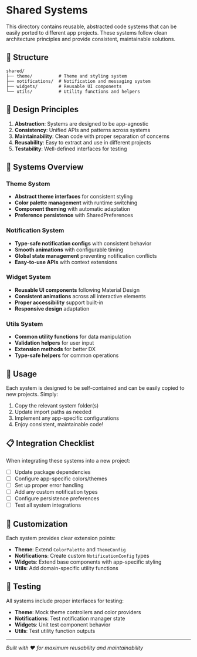 # Shared Systems

This directory contains reusable, abstracted code systems that can be easily ported to different app projects. These systems follow clean architecture principles and provide consistent, maintainable solutions.

## 📁 Structure

```
shared/
├── theme/          # Theme and styling system
├── notifications/  # Notification and messaging system
├── widgets/        # Reusable UI components
└── utils/          # Utility functions and helpers
```

## 🎯 Design Principles

1. **Abstraction**: Systems are designed to be app-agnostic
2. **Consistency**: Unified APIs and patterns across systems
3. **Maintainability**: Clean code with proper separation of concerns
4. **Reusability**: Easy to extract and use in different projects
5. **Testability**: Well-defined interfaces for testing

## 🚀 Systems Overview

### Theme System
- **Abstract theme interfaces** for consistent styling
- **Color palette management** with runtime switching
- **Component theming** with automatic adaptation
- **Preference persistence** with SharedPreferences

### Notification System
- **Type-safe notification configs** with consistent behavior
- **Smooth animations** with configurable timing
- **Global state management** preventing notification conflicts
- **Easy-to-use APIs** with context extensions

### Widget System
- **Reusable UI components** following Material Design
- **Consistent animations** across all interactive elements
- **Proper accessibility** support built-in
- **Responsive design** adaptation

### Utils System
- **Common utility functions** for data manipulation
- **Validation helpers** for user input
- **Extension methods** for better DX
- **Type-safe helpers** for common operations

## 🔧 Usage

Each system is designed to be self-contained and can be easily copied to new projects. Simply:

1. Copy the relevant system folder(s)
2. Update import paths as needed
3. Implement any app-specific configurations
4. Enjoy consistent, maintainable code!

## 📋 Integration Checklist

When integrating these systems into a new project:

- [ ] Update package dependencies
- [ ] Configure app-specific colors/themes
- [ ] Set up proper error handling
- [ ] Add any custom notification types
- [ ] Configure persistence preferences
- [ ] Test all system integrations

## 🎨 Customization

Each system provides clear extension points:

- **Theme**: Extend `ColorPalette` and `ThemeConfig`
- **Notifications**: Create custom `NotificationConfig` types
- **Widgets**: Extend base components with app-specific styling
- **Utils**: Add domain-specific utility functions

## 🧪 Testing

All systems include proper interfaces for testing:

- **Theme**: Mock theme controllers and color providers
- **Notifications**: Test notification manager state
- **Widgets**: Unit test component behavior
- **Utils**: Test utility function outputs

---

*Built with ❤️ for maximum reusability and maintainability*